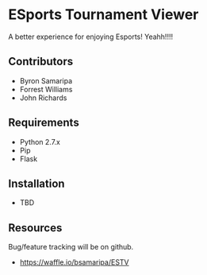 ESports Tournament Viewer
========

A better experience for enjoying Esports! Yeahh!!!!

Contributors
--------
* Byron Samaripa
* Forrest Williams
* John Richards

Requirements
-------
* Python 2.7.x
* Pip
* Flask

Installation
--------
* TBD

Resources
--------
Bug/feature tracking will be on github.

* https://waffle.io/bsamaripa/ESTV